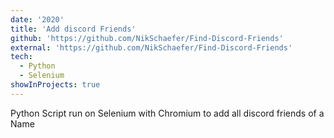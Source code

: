 ```yaml
---
date: '2020'
title: 'Add discord Friends'
github: 'https://github.com/NikSchaefer/Find-Discord-Friends'
external: 'https://github.com/NikSchaefer/Find-Discord-Friends'
tech:
  - Python
  - Selenium
showInProjects: true
---
```


Python Script run on Selenium with Chromium to add all discord friends of a Name
